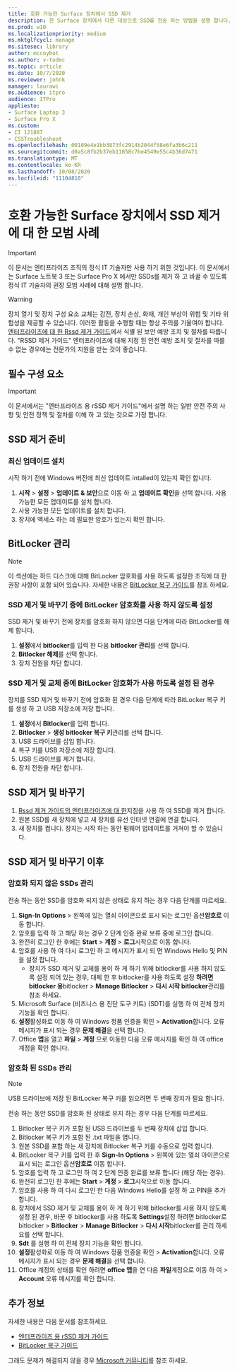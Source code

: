 ```yaml
---
title: 호환 가능한 Surface 장치에서 SSD 제거
description: 한 Surface 장치에서 다른 대상으로 SSD를 전송 하는 방법을 설명 합니다.
ms.prod: w10
ms.localizationpriority: medium
ms.mktglfcycl: manage
ms.sitesec: library
author: mccoybot
ms.author: v-todmc
ms.topic: article
ms.date: 10/7/2020
ms.reviewer: johnk
manager: laurawi
ms.audience: itpro
audience: ITPro
appliesto:
- Surface Laptop 3
- Surface Pro X
ms.custom:
- CI 121887
- CSSTroubleshoot
ms.openlocfilehash: 00109e4e1bb3873fc2914b2044f58e6fa3b6c211
ms.sourcegitcommit: d0a5c8fb2b37eb11858c7be4549e55c4b36d7471
ms.translationtype: MT
ms.contentlocale: ko-KR
ms.lasthandoff: 10/08/2020
ms.locfileid: "11104810"
---
```

# 호환 가능한 Surface 장치에서 SSD 제거에 대 한 모범 사례

> [!IMPORTANT]
> 이 문서는 엔터프라이즈 조직의 정식 IT 기술자만 사용 하기 위한 것입니다. 이 문서에서는 Surface 노트북 3 또는 Surface Pro X 에서만 SSDs를 제거 하 고 바꿀 수 있도록 정식 IT 기술자의 권장 모범 사례에 대해 설명 합니다. 

> [!WARNING]
> 장치 열기 및 장치 구성 요소 교체는 감전, 장치 손상, 화재, 개인 부상이 위험 및 기타 위험성을 제공할 수 있습니다.  이러한 활동을 수행할 때는 항상 주의를 기울여야 합니다. [엔터프라이즈에 대 한 Rssd 제거 가이드](https://www.microsoft.com/download/100440)에서 식별 된 보안 예방 조치 및 절차를 따릅니다. "RSSD 제거 가이드" 엔터프라이즈에 대해 지정 된 안전 예방 조치 및 절차를 따를 수 없는 경우에는 전문가의 지원을 받는 것이 좋습니다.

## 필수 구성 요소

> [!IMPORTANT]
> 이 문서에서는 "엔터프라이즈 용 rSSD 제거 가이드"에서 설명 하는 일반 안전 주의 사항 및 안전 정책 및 절차를 이해 하 고 있는 것으로 가정 합니다.

## SSD 제거 준비 

### 최신 업데이트 설치 

시작 하기 전에 Windows 버전에 최신 업데이트 intalled이 있는지 확인 합니다.

1.  **시작**  >  **설정**  >  **업데이트 & 보안**으로 이동 하 고 **업데이트 확인**을 선택 합니다. 사용 가능한 모든 업데이트를 설치 합니다. 
2. 사용 가능한 모든 업데이트를 설치 합니다.
3. 장치에 액세스 하는 데 필요한 암호가 있는지 확인 합니다.  
 
## BitLocker 관리 

> [!NOTE]
> 이 섹션에는 하드 디스크에 대해 BitLocker 암호화를 사용 하도록 설정한 조직에 대 한 권장 사항이 포함 되어 있습니다. 자세한 내용은 [BitLocker 복구 가이드](https://docs.microsoft.com/windows/security/information-protection/bitlocker/bitlocker-recovery-guide-plan)를 참조 하세요. 

### SSD 제거 및 바꾸기 중에 BitLocker 암호화를 사용 하지 않도록 설정

SSD 제거 및 바꾸기 전에 장치를 암호화 하지 않으면 다음 단계에 따라 BitLocker를 해제 합니다.

1.  **설정**에서 **bitlocker**를 입력 한 다음 **bitlocker 관리**를 선택 합니다. 
2.  **Bitlocker 해제**를 선택 합니다. 
3.  장치 전원을 차단 합니다. 

### SSD 제거 및 교체 중에 BitLocker 암호화가 사용 하도록 설정 된 경우

장치를 SSD 제거 및 바꾸기 전에 암호화 된 경우 다음 단계에 따라 BitLocker 복구 키를 생성 하 고 USB 저장소에 저장 합니다.

1.  **설정**에서 **Bitlocker**를 입력 합니다.
2. **Bitlocker**  > **생성 bitlocker 복구 키**관리를 선택 합니다.
2.  USB 드라이브를 삽입 합니다. 
3.  복구 키를 USB 저장소에 저장 합니다.  
4.  USB 드라이브를 제거 합니다.  
5.  장치 전원을 차단 합니다. 

## SSD 제거 및 바꾸기 

1.  [Rssd 제거 가이드의 엔터프라이즈에 대 한](https://www.microsoft.com/download/100440)지침을 사용 하 여 SSD를 제거 합니다. 
2. 원본 SSD를 새 장치에 넣고 새 장치를 유선 인터넷 연결에 연결 합니다.
2.  새 장치를 켭니다. 장치는 시작 하는 동안 펌웨어 업데이트를 거쳐야 할 수 있습니다.  
 
## SSD 제거 및 바꾸기 이후

### 암호화 되지 않은 SSDs 관리 

전송 하는 동안 SSD를 암호화 되지 않은 상태로 유지 하는 경우 다음 단계를 따르세요. 

1.  **Sign-In Options**  >  왼쪽에 있는 열쇠 아이콘으로 표시 되는 로그인 옵션**암호로** 이동 합니다.  
2.  암호를 입력 하 고 해당 하는 경우 2 단계 인증 완료 보류 중에 로그인 합니다.
3.  완전히 로그인 한 후에는 **Start**  >  **계정**  >  **로그**시작으로 이동 합니다.  
4.  암호를 사용 하 여 다시 로그인 하 고 메시지가 표시 되 면 Windows Hello 및 PIN을 설정 합니다. 
    - 장치가 SSD 제거 및 교체를 용이 하 게 하기 위해 bitlocker를 사용 하지 않도록 설정 되어 있는 경우, 대체 한 후 bitlocker를 사용 하도록 설정 **하려면 bitlocker 용**bitlocker  >  **Manage Bitlocker**  >  **다시 시작 bitlocker**관리를 참조 하세요.  
6.  Microsoft Surface (비즈니스 용 진단 도구 키트) (SDT)를 실행 하 여 전체 장치 기능을 확인 합니다.  
7.  **설정**활성화로 이동 하 여 Windows 정품 인증을 확인  >  **Activation**합니다.  오류 메시지가 표시 되는 경우 **문제 해결**을 선택 합니다. 
8.  Office **앱**을 열고 **파일**  >  **계정** 으로 이동한 다음 오류 메시지를 확인 하 여 office 계정을 확인 합니다.  

### 암호화 된 SSDs 관리 

> [!NOTE]
> USB 드라이브에 저장 된 BitLocker 복구 키를 읽으려면 두 번째 장치가 필요 합니다. 

전송 하는 동안 SSD를 암호화 된 상태로 유지 하는 경우 다음 단계를 따르세요.

1.  Bitlocker 복구 키가 포함 된 USB 드라이브를 두 번째 장치에 삽입 합니다. 
2.  Bitlocker 복구 키가 포함 된 .txt 파일을 엽니다. 
3.  원본 SSD를 포함 하는 새 장치에 Bitlocker 복구 키를 수동으로 입력 합니다.  
4.  BitLocker 복구 키를 입력 한 후 **Sign-In Options**  >  왼쪽에 있는 열쇠 아이콘으로 표시 되는 로그인 옵션**암호로** 이동 합니다.  
5.  암호를 입력 하 고 로그인 하 여 2 단계 인증 완료를 보류 합니다 (해당 하는 경우).
6.  완전히 로그인 한 후에는 **Start**  >  **계정**  >  **로그**시작으로 이동 합니다.  
7.  암호를 사용 하 여 다시 로그인 한 다음 Windows Hello를 설정 하 고 PIN을 추가 합니다. 
8.  장치에서 SSD 제거 및 교체를 용이 하 게 하기 위해 bitlocker를 사용 하지 않도록 설정 된 경우, 바꾼 후 bitlocker를 사용 하도록 **Settings**설정 하려면 bitlocker로 bitlocker  >  **Bitlocker**  >  **Manage Bitlocker**  >  **다시 시작**bitlocker를 관리 하세요를 선택 합니다.  
9.  **Sdt** 를 실행 하 여 전체 장치 기능을 확인 합니다.  
10. **설정**활성화로 이동 하 여 Windows 정품 인증을 확인  >  **Activation**합니다.  오류 메시지가 표시 되는 경우 **문제 해결**을 선택 합니다.
11. Office 계정의 상태를 확인 하려면 **office 앱**을 연 다음 **파일**계정으로 이동 하 여  >  **Account** 오류 메시지를 확인 합니다.

## 추가 정보 

자세한 내용은 다음 문서를 참조하세요.

- [엔터프라이즈 용 rSSD 제거 가이드](https://www.microsoft.com/download/100440)
- [BitLocker 복구 가이드](https://docs.microsoft.com/windows/security/information-protection/bitlocker/bitlocker-recovery-guide-plan)

그래도 문제가 해결되지 않을 경우 [Microsoft 커뮤니티](https://answers.microsoft.com/)를 참조 하세요.